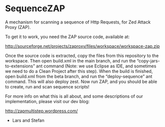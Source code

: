 SequenceZAP
===========

A mechanism for scanning a sequence of Http Requests, for Zed Attack Proxy (ZAP).

To get it to work, you need the ZAP source code, available at:

http://sourceforge.net/projects/zaproxy/files/workspace/workspace-zap.zip

Once the source code is extracted, copy the files from this repository to the workspace. Then open build.xml in the main branch, and run the “copy-jars-to-extensions” ant command (Note: we use Eclipse as IDE, and sometimes we need to do a Clean Project after this step). When the build is finished, open build.xml from the beta branch, and run the “deploy-sequence” ant command. This will also deploy zest. Now run ZAP, and you should be able to create, run and scan sequence scripts!

For more info on what this is all about, and some descriptions of our implementation, please visit our dev blog:

http://zapmultistep.wordpress.com/

- Lars and Stefan

